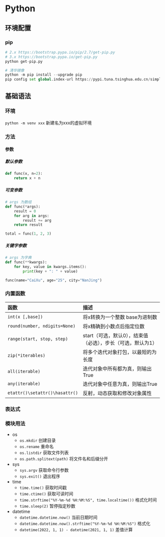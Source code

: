 

# Python
## 环境配置
### pip

```python
# 2.x https://bootstrap.pypa.io/pip/2.7/get-pip.py
# 3.x https://bootstrap.pypa.io/get-pip.py
python get-pip.py

# 清华镜像
python -m pip install --upgrade pip
pip config set global.index-url https://pypi.tuna.tsinghua.edu.cn/simple
```
## 基础语法
### 环境

`python -m venv xxx` 新建名为xxx的虚拟环境

### 方法

#### 参数
##### 默认参数
```python
def func(x, n=2):
    return x + n
```
##### 可变参数
```python
# args 为数组
def func(*args):
    result = 0
    for arg in args:
        result += arg
    return result

total = func(1, 2, 3)
```
##### 关键字参数
```python
# args 为字典
def func(**kwargs):
    for key, value in kwargs.items():
        print(key + ": " + value)

func(name="CaiXu", age="25", city="NanJing")
```

### 内置函数

| 函数             | 描述                                 |
| :--------------- | :-----------------------------       |
| `int(x [,base])` | 将x转换为一个整数 base为进制数         |
| `round(number, ndigits=None)` | 将x精确到小数点后指定位数 |
| `range(start, stop, step)` | start（可选，默认0），结束值（必选），步长（可选，默认为1） |
| `zip(*iterables)` | 将多个迭代对象打包，以最短的为长度 | 
| `all(iterable)` | 迭代对象中所有都为真，则输出True |
| `any(iterable)` | 迭代对象中任意为真，则输出True |
| `etattr()\setattr()\hasattr()` | 反射，动态获取和修改对象属性 |


### 表达式


### 模块用法

- os
  - `os.mkdir` 创建目录
  - `os.rename` 重命名
  - `os.listdir` 获取文件列表
  - `os.path.splitext(path)` 将文件名和后缀分开
- sys
  - `sys.argv`  获取命令行参数
  - `sys.exit()`  退出程序
- time
  - `time.time()`  获取时间戳
  - `time.ctime()` 获取可读时间
  - `time.strftime("%Y-%m-%d %H:%M:%S", time.localtime())` 格式化时间
  - `time.sleep(2)` 暂停指定秒数
- datetime
  - `datetime.datetime.now()` 当前日期时间
  - `datetime.datetime.now().strftime("%Y-%m-%d %H:%M:%S")`  格式化
  - `datetime(2022, 1, 1) - datetime(2021, 1, 1)` 差值计算